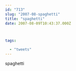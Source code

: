```yaml
---
id: "713"
slug: "2007-08-spaghetti"
title: "spaghetti"
date: 2007-08-09T10:43:37.000Z



tags:

  - "tweets"
---
```

<div class="sqs-html-content">
  <p>spaghetti</p>
</div>
